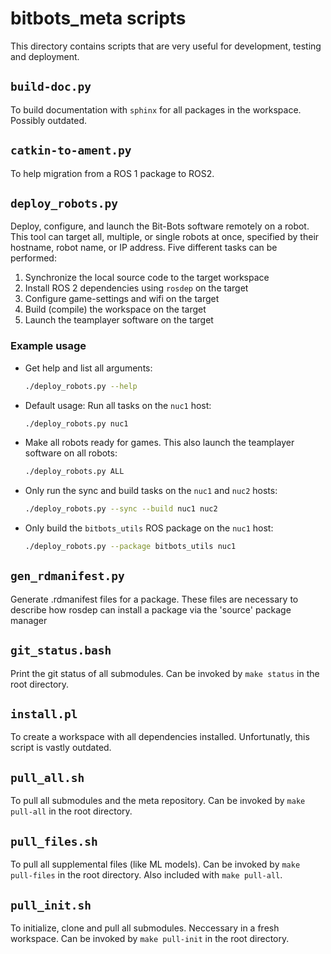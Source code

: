 # bitbots_meta scripts

This directory contains scripts that are very useful for development, testing and deployment.

## `build-doc.py`

To build documentation with `sphinx` for all packages in the workspace. Possibly outdated.

## `catkin-to-ament.py`

To help migration from a ROS 1 package to ROS2.

## `deploy_robots.py`

Deploy, configure, and launch the Bit-Bots software remotely on a robot.
This tool can target all, multiple, or single robots at once, specified by their hostname, robot name, or IP address.
Five different tasks can be performed:

1. Synchronize the local source code to the target workspace
2. Install ROS 2 dependencies using `rosdep` on the target
3. Configure game-settings and wifi on the target
4. Build (compile) the workspace on the target
5. Launch the teamplayer software on the target

### Example usage

- Get help and list all arguments:

    ```bash
    ./deploy_robots.py --help
    ```

- Default usage: Run all tasks on the `nuc1` host:

    ```bash
    ./deploy_robots.py nuc1
    ```

- Make all robots ready for games. This also launch the teamplayer software on all robots:

    ```bash
    ./deploy_robots.py ALL
    ```

- Only run the sync and build tasks on the `nuc1` and `nuc2` hosts:

    ```bash
    ./deploy_robots.py --sync --build nuc1 nuc2
    ```

- Only build the `bitbots_utils` ROS package on the `nuc1` host:

    ```bash
    ./deploy_robots.py --package bitbots_utils nuc1
    ```

## `gen_rdmanifest.py`

Generate .rdmanifest files for a package. These files are necessary to describe how rosdep can install a package via the 'source' package manager

## `git_status.bash`

Print the git status of all submodules.
Can be invoked by `make status` in the root directory.

## `install.pl`

To create a workspace with all dependencies installed.
Unfortunatly, this script is vastly outdated.

## `pull_all.sh`

To pull all submodules and the meta repository.
Can be invoked by `make pull-all` in the root directory.

## `pull_files.sh`

To pull all supplemental files (like ML models).
Can be invoked by `make pull-files` in the root directory.
Also included with `make pull-all`.

## `pull_init.sh`

To initialize, clone and pull all submodules.
Neccessary in a fresh workspace.
Can be invoked by `make pull-init` in the root directory.
